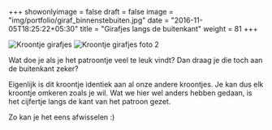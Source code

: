 +++
showonlyimage = false
draft = false
image = "img/portfolio/giraf_binnenstebuiten.jpg"
date = "2016-11-05T18:25:22+05:30"
title = "Girafjes langs de buitenkant"
weight = 81
+++

<!--more-->
![Kroontje girafjes][1]
![Kroontje girafjes foto 2][2]

Wat doe je als je het patroontje veel te leuk vindt? Dan draag je die toch aan de buitenkant zeker?

Eigenlijk is dit kroontje identiek aan al onze andere kroontjes. Je kan dus elk kroontje omkeren zoals je wil. Wat we hier wel anders hebben gedaan, is het cijfertje langs de kant van het patroon gezet.

Zo kan je het eens afwisselen :)

[1]: /img/portfolio/giraf_binnenstebuiten.jpg
[2]: /img/portfolio/alternatieven/giraf_binnenstebuiten1.jpg
